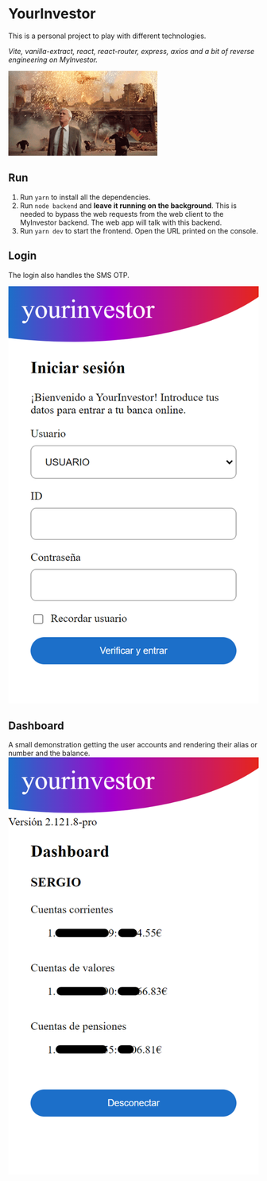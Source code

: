 # YourInvestor

This is a personal project to play with different technologies.

_Vite, vanilla-extract, react, react-router, express, axios and a bit of reverse engineering on MyInvestor._

![Nothing to see here](./nothing-to-see-here.gif)

## Run

1. Run `yarn` to install all the dependencies.
1. Run `node backend` and **leave it running on the background**.
   This is needed to bypass the web requests from the web client to the MyInvestor backend.
   The web app will talk with this backend.
1. Run `yarn dev` to start the frontend.
   Open the URL printed on the console.

## Login

The login also handles the SMS OTP.

![login](./login.png)

## Dashboard

A small demonstration getting the user accounts and rendering their alias or number and the balance.
![dashboard](./dashboard.png)
